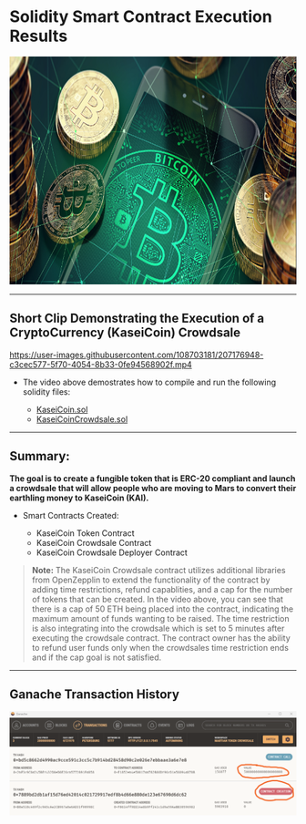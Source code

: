 # Solidity Smart Contract Execution Results

<p align="center">
  <img src="./../Images/crypto.png"/ width = 950 height = 400>
</p>

---

## Short Clip Demonstrating the Execution of a CryptoCurrency (KaseiCoin) Crowdsale

https://user-images.githubusercontent.com/108703181/207176948-c3cec577-5f70-4054-8b33-0fe94568902f.mp4

* The video above demostrates how to compile and run the following solidity files:

    * [KaseiCoin.sol](./../KaseiCoin.sol)
    * [KaseiCoinCrowdsale.sol](./../KaseiCoinCrowdsale.sol)

---

## Summary:

<b>The goal is to create a fungible token that is ERC-20 compliant and launch a crowdsale that will allow people who are moving to Mars to convert their earthling money to KaseiCoin (KAI).</b>

* Smart Contracts Created:

    * KaseiCoin Token Contract
    * KaseiCoin Crowdsale Contract
    * KaseiCoin Crowdsale Deployer Contract

> **Note:** The KaseiCoin Crowdsale contract utilizes additional libraries from OpenZepplin to extend the functionality of the contract by adding time restrictions, refund capablities, and a cap for the number of tokens that can be created. In the video above, you can see that there is a cap of 50 ETH being placed into the contract, indicating the maximum amount of funds wanting to be raised. The time restriction is also integrating into the crowdsale which is set to 5 minutes after executing the crowdsale contract. The contract owner has the ability to refund user funds only when the crowdsales time restriction ends and if the cap goal is not satisfied.

---

## Ganache Transaction History

<p align="center">
  <img src="./../Images/ganache_screenshot.png"/>
</p>